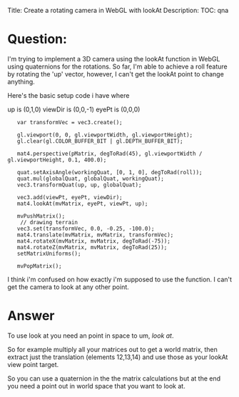 Title: Create a rotating camera in WebGL with lookAt
Description:
TOC: qna

# Question:

I'm trying to implement a 3D camera using the lookAt function in WebGL using quaternions for the rotations. So far, I'm able to achieve a roll feature by rotating the 'up' vector, however, I can't get the lookAt point to change anything. 

Here's the basic setup code i have where 

up is (0,1,0)
viewDir is (0,0,-1)
eyePt is (0,0,0)

<!-- language: lang-js -->

       var transformVec = vec3.create();

       gl.viewport(0, 0, gl.viewportWidth, gl.viewportHeight);
       gl.clear(gl.COLOR_BUFFER_BIT | gl.DEPTH_BUFFER_BIT);

       mat4.perspective(pMatrix, degToRad(45), gl.viewportWidth / gl.viewportHeight, 0.1, 400.0);

       quat.setAxisAngle(workingQuat, [0, 1, 0], degToRad(roll));
       quat.mul(globalQuat, globalQuat, workingQuat);
       vec3.transformQuat(up, up, globalQuat);

       vec3.add(viewPt, eyePt, viewDir);
       mat4.lookAt(mvMatrix, eyePt, viewPt, up);

       mvPushMatrix();
        // drawing terrain
       vec3.set(transformVec, 0.0, -0.25, -100.0);
       mat4.translate(mvMatrix, mvMatrix, transformVec);
       mat4.rotateX(mvMatrix, mvMatrix, degToRad(-75));
       mat4.rotateZ(mvMatrix, mvMatrix, degToRad(25));
       setMatrixUniforms();

       mvPopMatrix();

I think i'm confused on how exactly i'm supposed to use the function. I can't get the camera to look at any other point.

# Answer

To use look at you need an point in space to um, *look at*.

So for example multiply all your matrices out to get a world matrix, then extract just the translation (elements 12,13,14) and use those as your lookAt view point target.

So you can use a quaternion in the the matrix calculations but at the end you need a point out in world space that you want to look at.


